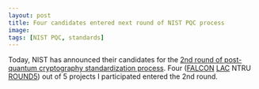 ```yaml
---
layout: post
title: Four candidates entered next round of NIST PQC process
image:
tags: [NIST PQC, standards]
---
```


Today, NIST has announced their candidates for the [2nd round of post-quantum cryptography standardization process](https://csrc.nist.gov/Projects/Post-Quantum-Cryptography/Round-2-Submissions).
Four ([FALCON](http://falcon-sign.info) [LAC](https://eprint.iacr.org/2018/1009.pdf) NTRU [ROUND5](http://round5.org)) out of 5 projects I participated entered the 2nd round.
